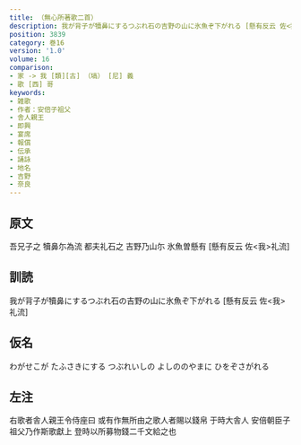 ```yaml
---
title: （無心所著歌二首）
description: 我が背子が犢鼻にするつぶれ石の吉野の山に氷魚ぞ下がれる [懸有反云 佐<我>礼流]
position: 3839
category: 巻16
version: '1.0'
volume: 16
comparison:
- 家 -> 我 [類][古] （塙） [尼] 義
- 歌 [西] 哥
keywords:
- 雑歌
- 作者：安倍子祖父
- 舎人親王
- 即興
- 宴席
- 報償
- 伝承
- 誦詠
- 地名
- 吉野
- 奈良
---
```


## 原文

吾兄子之 犢鼻尓為流 都夫礼石之 吉野乃山尓 氷魚曽懸有 [懸有反云 佐<我>礼流]

## 訓読

我が背子が犢鼻にするつぶれ石の吉野の山に氷魚ぞ下がれる [懸有反云 佐<我>礼流]

## 仮名

わがせこが たふさきにする つぶれいしの よしののやまに ひをぞさがれる

## 左注

右歌者舎人親王令侍座曰 或有作無所由之歌人者賜以錢帛 于時大舎人 安倍朝臣子祖父乃作斯歌獻上 登時以所募物錢二千文給之也
